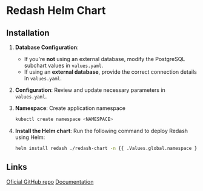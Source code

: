 # Redash Helm Chart

## Installation

1. **Database Configuration**:
   - If you're **not** using an external database, modify the PostgreSQL subchart values in `values.yaml`.
   - If using an **external database**, provide the correct connection details in `values.yaml`.

2. **Configuration**:
   Review and update necessary parameters in `values.yaml`.

3. **Namespace**:
    Create application namespace
    ```sh
    kubectl create namespace <NAMESPACE>
    ```

4. **Install the Helm chart**:
   Run the following command to deploy Redash using Helm:
   ```sh
   helm install redash ./redash-chart -n {{ .Values.global.namespace }}
   ```

## Links
[Oficial GitHub repo](https://github.com/getredash/redash/tree/master)
[Documentation](https://redash.io/help)

